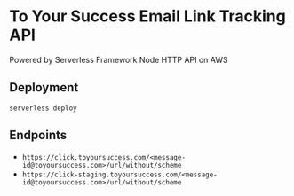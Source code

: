 # To Your Success Email Link Tracking API

Powered by Serverless Framework Node HTTP API on AWS

## Deployment

```
serverless deploy
```

## Endpoints

* `https://click.toyoursuccess.com/<message-id@toyoursuccess.com>/url/without/scheme`
* `https://click-staging.toyoursuccess.com/<message-id@toyoursuccess.com>/url/without/scheme`
